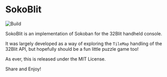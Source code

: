 # SokoBlit

![Build](https://github.com/ahnlak-blit32/sokoblit/workflows/Build/badge.svg)

SokoBlit is an implementation of Sokoban for the 32Blit handheld console.

It was largely developed as a way of exploring the `TileMap` handling of the
32Blit API, but hopefully should be a fun little puzzle game too!

As ever, this is released under the MIT License.

Share and Enjoy!
